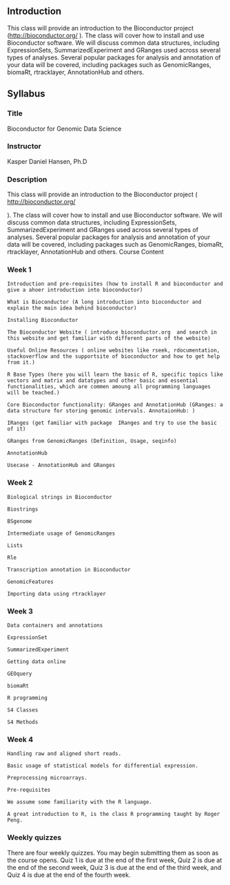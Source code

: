 ## Introduction

This class will provide an introduction to the Bioconductor project (http://bioconductor.org/
). The class will cover how to install and use Bioconductor software. We will discuss common data structures, including ExpressionSets, SummarizedExperiment and GRanges used across several types of analyses. Several popular packages for analysis and annotation of your data will be covered, including packages such as GenomicRanges, biomaRt, rtracklayer, AnnotationHub and others. 


## Syllabus


### Title

Bioconductor for Genomic Data Science

### Instructor

Kasper Daniel Hansen, Ph.D


### Description

This class will provide an introduction to the Bioconductor project (
http://bioconductor.org/

 ). The class will cover how to install and use Bioconductor software. We will discuss common data structures, including ExpressionSets, SummarizedExperiment and GRanges used across several types of analyses. Several popular packages for analysis and annotation of your data will be covered, including packages such as GenomicRanges, biomaRt, rtracklayer, AnnotationHub and others.
Course Content


### Week 1

    Introduction and pre-requisites (how to install R and bioconductor and give a ahoer introduction into bioconductor)

    What is Bioconductor (A long introduction into bioconductor and explain the main idea behind bioconductor)

    Installing Bioconductor

    The Bioconductor Website ( introduce bioconductor.org  and search in this website and get familiar with different parts of the website)

    Useful Online Resources ( online websites like rseek, rdocumentation, stackoverflow and the supportsite of bioconductor and how to get help from it.)

    R Base Types (here you will learn the basic of R, specific topics like vectors and matrix and datatypes and other basic and essential functionalities, which are commen amoung all programming languages will be teached.)

    Core Bioconductor functionality: GRanges and AnnotationHub (GRanges: a data structure for storing genomic intervals. AnnotaionHub: )

    IRanges (get familiar with package  IRanges and try to use the basic of it)

    GRanges from GenomicRanges (Definition, Usage, seqinfo)

    AnnotationHub

    Usecase - AnnotationHub and GRanges

### Week 2

    Biological strings in Bioconductor

    Biostrings

    BSgenome

    Intermediate usage of GenomicRanges

    Lists

    Rle

    Transcription annotation in Bioconductor

    GenomicFeatures

    Importing data using rtracklayer

### Week 3

    Data containers and annotations

    ExpressionSet

    SummarizedExperiment

    Getting data online

    GEOquery

    biomaRt

    R programming

    S4 Classes

    S4 Methods

### Week 4

    Handling raw and aligned short reads.

    Basic usage of statistical models for differential expression.

    Preprocessing microarrays.

    Pre-requisites

    We assume some familiarity with the R language.

    A great introduction to R, is the class R programming taught by Roger Peng.



### Weekly quizzes

There are four weekly quizzes. You may begin submitting them as soon as the course opens. Quiz 1 is due at the end of the first week, Quiz 2 is due at the end of the second week, Quiz 3 is due at the end of the third week, and Quiz 4 is due at the end of the fourth week.

